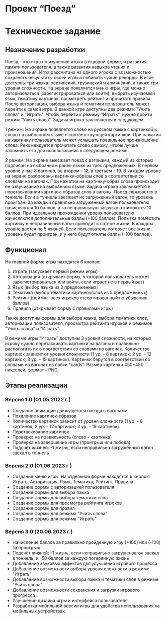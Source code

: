 # Проект “Поезд”

# Техническое задание

## Назначение разработки
Поезд - это игра по изучению языка в игровой форме, и развития памяти пользователя, а также развития навыков чтения и произношения. Игра рассчитана на одного игрока с возможностью сохранять результаты своей игры и побивать чужие рекорды. В игре доступны три языка: осетинский, грузинский и армянский, а также три уровня сложности.
 На экране появляется меню игры, где можно авторизоваться (зарегистрироваться или войти), выбрать изучаемый язык, тематику картинок, посмотреть рейтинг и прочитать правила. После авторизации, выбора языка и тематики пользователь может перейти к самой игре. В данной игре доступны два режима: "Учить слова" и "Играть". Чтобы перейти к режиму "Играть", нужно пройти режим "Учить слова". 
Задача игрока заключается в следующем:

1 режим: На экране появляется слово на русском языке с картинкой и слово на выбранном языке с соответствующей картинкой. При нажатии на картинку пользователь может услышать правильное произношение слова. Рекомендуется прочитать слово самому, чтобы лучше запомнить его для использования в следующем режиме. 

2 режим: На экране выезжает поезд с вагонами, каждый из которых подписан на выбранном ранее языке из трех предложенных. В первом уровне у нас 8 вагонов, во втором - 12, в третьем - 19. В каждом уровне на экране разбросаны картинки-образы слов в соответствии со словами на вагонах. При нажатии на картинку-образ слова происходит ее озвучивание на выбранном языке. Задача игрока заключается в перетаскивании картинок-образов слов в вагоны. Поезд скрывается в тоннеле. Если в туннель заезжает не загруженный вагон, то уровень проигран. За каждый правильно загруженный вагон пользователю начисляются 10 баллов, а за неправильную загрузку отнимаются 10 баллов. При идеальном прохождении уровня пользователю начисляются дополнительные баллы (+100 баллов). Попытка поместить картинку в неправильный вагон приводит к потере жизни. В каждом уровне дается по 5 жизней. Если пользователь потеряет все жизни, уровень будет проигран, и у него будут отняты баллы (-100 баллов).

## Функционал

На главной форме игры находятся 6 кнопок:

1. Играть (запускает первый режим игры)
2. Авторизация (открывает форму, в которой пользователь может зарегистрироваться или войти, если играет не в первый раз)
3. Язык (выбор языка из 3 предложенных)
4. Тематика (выбор тематики картинок/слов из 5 предложенных)
5. Рейтинг (рейтинг всех игроков отсортированный по убыванию баллов)
6. Правила (открывает форму с правилами игры)

Также доступны формы для выбора языка, выбора тематики слов, авторизации пользователя, просмотра рейтинга игроков и режимов "Учить слова" и "Играть".

В режиме игры "Играть" доступны 3 уровня сложности, на которых игроку нужно перетаскивать картинки на вагоны и правильно располагать их в соответствии со словами на вагонах. Количество картинок зависит от уровня сложности (1 ур. - 8 картинок; 2 ур. - 12 картинок; 3 ур. - 19 картинок). Картинки берутся в соответствии со словами на вагонах из папки "cards". Размер картинки 450*450 пикселей, формат - PNG.

## Этапы реализации

### Версия 1.0 (01.05.2022 г.)

- Создание анимации движущегося поезда с вагонами
- Появление картинок-образов
- Количество картинок зависит от уровня сложности (1 ур. - 8 картинок; 2 ур. - 12 картинок; 3 ур. - 19 картинок)
- Перетаскивание картинок
- Проверка на правильность (слово - картинка)
- Проверка на завершение игры (проигрыш или победа)
- Подсчёт жизней: -1 жизнь, если неправильно загруженный вагон заехал в тоннель

### Версия 2.0 (01.06.2023 г.)

- Создание меню игры. На отдельной форме находятся 6 кнопок: Играть, Авторизация, Язык, Тематика, Рейтинг, Правила
- Создание формы с авторизацией пользователя
- Создание формы для выбора языка
- Создание формы для выбора тематики слов
- Создание формы для просмотра рейтинга игроков
- Создание формы для правил 
- Создание формы для режима "Учить слова"
- Создание формы для режима "Играть"

### Версия 3.0 (20.06.2023 г.)

- Начисление баллов за правильно пройденную игру (+100) или (-100) за проигрыш
- Подсчёт жизней: -1 жизнь, если неправильно загруженвагон заехал в тоннель, и -50 баллов за каждую потерянную жизнь
- Добавление звуковых эффектов для улучшения игрового процесса
- Добавление возможности выбора уровня сложности в режиме "Играть"
- Добавление возможности выбора языка и тематики слов в режиме "Учить слова"
- Добавление возможности сохранения и загрузки игрового прогресса
- Улучшение дизайна игры и интерфейса пользователя
- Разработка мобильной версии игры для удобства использования на мобильных устройствах
